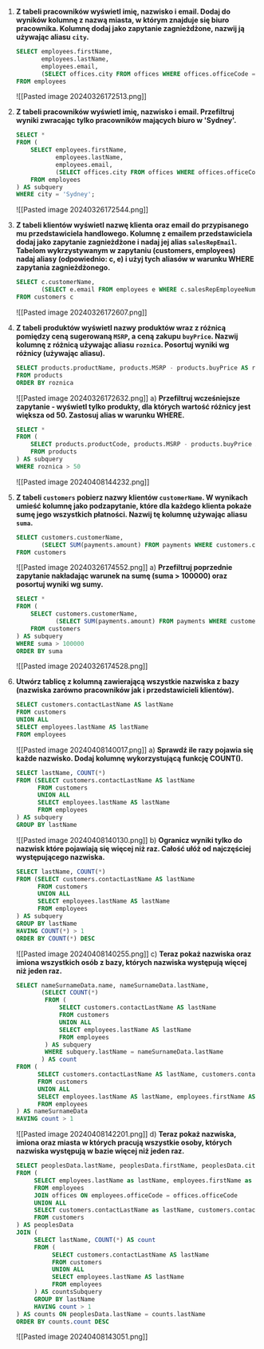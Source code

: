1. **Z tabeli pracowników wyświetl imię, nazwisko i email. Dodaj do wyników kolumnę z nazwą miasta, w którym znajduje się biuro pracownika. Kolumnę dodaj jako zapytanie zagnieżdżone, nazwij ją używając aliasu `city`.**
	```SQL
	SELECT employees.firstName, 
		   employees.lastName, 
		   employees.email, 
		   (SELECT offices.city FROM offices WHERE offices.officeCode = employees.officeCode) AS city
	FROM employees
	```
	![[Pasted image 20240326172513.png]]
	<br>

2. **Z tabeli pracowników wyświetl imię, nazwisko i email. Przefiltruj wyniki zwracając tylko pracowników mających biuro w 'Sydney'.**
	```SQL
	SELECT *
	FROM (
	    SELECT employees.firstName, 
	           employees.lastName, 
	           employees.email, 
	           (SELECT offices.city FROM offices WHERE offices.officeCode = employees.officeCode) AS city
	    FROM employees
	) AS subquery
	WHERE city = 'Sydney';
	```
	![[Pasted image 20240326172544.png]]
	<br>

3. **Z tabeli klientów wyświetl nazwę klienta oraz email do przypisanego mu przedstawiciela handlowego. Kolumnę z emailem przedstawiciela dodaj jako zapytanie zagnieżdżone i nadaj jej alias `salesRepEmail`. Tabelom wykrzystywanym w zapytaniu (customers, employees) nadaj aliasy (odpowiednio: c, e) i użyj tych aliasów w warunku WHERE zapytania zagnieżdżonego.**
	```SQL
	SELECT c.customerName,
		   (SELECT e.email FROM employees e WHERE c.salesRepEmployeeNumber = e.employeeNumber) AS salesRepEmail
	FROM customers c
	```
	![[Pasted image 20240326172607.png]]
	<br>

4. **Z tabeli produktów wyświetl nazwy produktów wraz z różnicą pomiędzy ceną sugerowaną `MSRP`, a ceną zakupu `buyPrice`. Nazwij kolumnę z różnicą używając aliasu `roznica`. Posortuj wyniki wg różnicy (używając aliasu).**
    ```SQL
    SELECT products.productName, products.MSRP - products.buyPrice AS roznica
    FROM products
    ORDER BY roznica
    ```
    ![[Pasted image 20240326172632.png]]
    a) **Przefiltruj wcześniejsze zapytanie - wyświetl tylko produkty, dla których wartość różnicy jest większa od 50. Zastosuj alias w warunku WHERE.**
	```SQL
	SELECT *
	FROM (
		SELECT products.productCode, products.MSRP - products.buyPrice AS roznica
		FROM products
	) AS subquery
	WHERE roznica > 50
	```
	![[Pasted image 20240408144232.png]]
	<br>
	
5. **Z tabeli `customers` pobierz nazwy klientów `customerName`. W wynikach umieść kolumnę jako podzapytanie, które dla każdego klienta pokaże sumę jego wszystkich płatności. Nazwij tę kolumnę używając aliasu `suma`.**
	```SQL
	SELECT customers.customerName,
		   (SELECT SUM(payments.amount) FROM payments WHERE customers.customerNumber = payments.customerNumber) AS suma
	FROM customers
	```
	![[Pasted image 20240326174552.png]]
	a) **Przefiltruj poprzednie zapytanie nakładając warunek na sumę (suma > 100000) oraz posortuj wyniki wg sumy.**
	```SQL
	SELECT *
	FROM (
		SELECT customers.customerName,
			   (SELECT SUM(payments.amount) FROM payments WHERE customers.customerNumber = payments.customerNumber) AS suma
		FROM customers
	) AS subquery
	WHERE suma > 100000
	ORDER BY suma
	```
	![[Pasted image 20240326174528.png]]
	<br>

6. **Utwórz tablicę z kolumną zawierającą wszystkie nazwiska z bazy (nazwiska zarówno pracowników jak i przedstawicieli klientów).**
	```SQL
	SELECT customers.contactLastName AS lastName
	FROM customers
	UNION ALL
	SELECT employees.lastName AS lastName
	FROM employees
	```
	![[Pasted image 20240408140017.png]]
	a) **Sprawdź ile razy pojawia się każde nazwisko. Dodaj kolumnę wykorzystującą funkcję COUNT().**
	```SQL
	SELECT lastName, COUNT(*)
	FROM (SELECT customers.contactLastName AS lastName
	      FROM customers
	      UNION ALL
	      SELECT employees.lastName AS lastName
	      FROM employees
	) AS subquery
	GROUP BY lastName
	```
	![[Pasted image 20240408140130.png]]
	b) **Ogranicz wyniki tylko do nazwisk które pojawiają się więcej niż raz. Całość ułóż od najczęściej występującego nazwiska.**
	```SQL
	SELECT lastName, COUNT(*)
	FROM (SELECT customers.contactLastName AS lastName
	      FROM customers
	      UNION ALL
	      SELECT employees.lastName AS lastName
	      FROM employees
	) AS subquery
	GROUP BY lastName
	HAVING COUNT(*) > 1
	ORDER BY COUNT(*) DESC
	```
	![[Pasted image 20240408140255.png]]
	c) **Teraz pokaż nazwiska oraz imiona wszystkich osób z bazy, których nazwiska występują więcej niż jeden raz.**
	```SQL
	SELECT nameSurnameData.name, nameSurnameData.lastName,
	       (SELECT COUNT(*)
	        FROM (
	            SELECT customers.contactLastName AS lastName
	            FROM customers
	            UNION ALL
	            SELECT employees.lastName AS lastName
	            FROM employees
	        ) AS subquery
	        WHERE subquery.lastName = nameSurnameData.lastName
	       ) AS count
	FROM (
	      SELECT customers.contactLastName AS lastName, customers.contactFirstName AS name
	      FROM customers
	      UNION ALL
	      SELECT employees.lastName AS lastName, employees.firstName AS name
	      FROM employees
	) AS nameSurnameData
	HAVING count > 1
	```
	![[Pasted image 20240408142201.png]]
	d) **Teraz pokaż nazwiska, imiona oraz miasta w których pracują wszystkie osoby, których nazwiska występują w bazie więcej niż jeden raz.**
	```SQL
	SELECT peoplesData.lastName, peoplesData.firstName, peoplesData.city, counts.count
	FROM (
	     SELECT employees.lastName as lastName, employees.firstName as firstName, offices.city AS city
	     FROM employees
	     JOIN offices ON employees.officeCode = offices.officeCode
	     UNION ALL
	     SELECT customers.contactLastName as lastName, customers.contactFirstName as firstName, customers.city AS city
	     FROM customers
	) AS peoplesData
	JOIN (
	     SELECT lastName, COUNT(*) AS count
	     FROM (
			  SELECT customers.contactLastName AS lastName
	          FROM customers
	          UNION ALL
	          SELECT employees.lastName AS lastName
	          FROM employees
		 ) AS countsSubquery
	     GROUP BY lastName
	     HAVING count > 1
	) AS counts ON peoplesData.lastName = counts.lastName
	ORDER BY counts.count DESC
	```
	![[Pasted image 20240408143051.png]]

